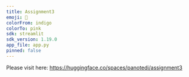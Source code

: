 ```yaml
---
title: Assignment3
emoji: 🏢
colorFrom: indigo
colorTo: pink
sdk: streamlit
sdk_version: 1.19.0
app_file: app.py
pinned: false
---
```


Please visit here: https://huggingface.co/spaces/panotedi/assignment3
